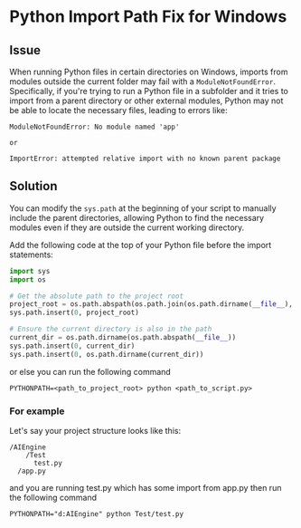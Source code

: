 
# Python Import Path Fix for Windows

## Issue
When running Python files in certain directories on Windows, imports from modules outside the current folder may fail with a `ModuleNotFoundError`. Specifically, if you're trying to run a Python file in a subfolder and it tries to import from a parent directory or other external modules, Python may not be able to locate the necessary files, leading to errors like:

```
ModuleNotFoundError: No module named 'app'

or

ImportError: attempted relative import with no known parent package
```



## Solution

You can modify the `sys.path` at the beginning of your script to manually include the parent directories, allowing Python to find the necessary modules even if they are outside the current working directory.

Add the following code at the top of your Python file before the import statements:

```python
import sys
import os

# Get the absolute path to the project root
project_root = os.path.abspath(os.path.join(os.path.dirname(__file__), '..', '..'))
sys.path.insert(0, project_root)

# Ensure the current directory is also in the path
current_dir = os.path.dirname(os.path.abspath(__file__))
sys.path.insert(0, current_dir)
sys.path.insert(0, os.path.dirname(current_dir))
```

or else you can run the following command

```
PYTHONPATH=<path_to_project_root> python <path_to_script.py>
```

### For example
Let's say your project structure looks like this:
```
/AIEngine
    /Test
      test.py
  /app.py
```

and you are running test.py which has some import from app.py then run the following command
```
PYTHONPATH="d:AIEngine" python Test/test.py
```
